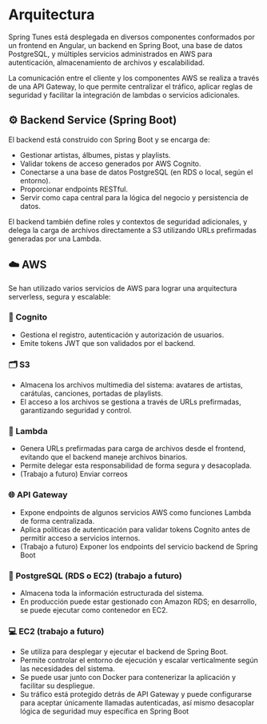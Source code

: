 # Arquitectura

Spring Tunes está desplegada en diversos componentes conformados por un frontend en Angular, un backend en Spring Boot, una base de datos PostgreSQL, y múltiples servicios administrados en AWS para autenticación, almacenamiento de archivos y escalabilidad.

La comunicación entre el cliente y los componentes AWS se realiza a través de una API Gateway, lo que permite centralizar el tráfico, aplicar reglas de seguridad y facilitar la integración de lambdas o servicios adicionales.

## ⚙️ Backend Service (Spring Boot)

El backend está construido con Spring Boot y se encarga de:

- Gestionar artistas, álbumes, pistas y playlists.
- Validar tokens de acceso generados por AWS Cognito.
- Conectarse a una base de datos PostgreSQL (en RDS o local, según el entorno).
- Proporcionar endpoints RESTful.
- Servir como capa central para la lógica del negocio y persistencia de datos.

El backend también define roles y contextos de seguridad adicionales, y delega la carga de archivos directamente a S3 utilizando URLs prefirmadas generadas por una Lambda.

## ☁️ AWS

Se han utilizado varios servicios de AWS para lograr una arquitectura serverless, segura y escalable:

### 🔐 Cognito

- Gestiona el registro, autenticación y autorización de usuarios.
- Emite tokens JWT que son validados por el backend.

### 🗂️ S3

- Almacena los archivos multimedia del sistema: avatares de artistas, carátulas, canciones, portadas de playlists.
- El acceso a los archivos se gestiona a través de URLs prefirmadas, garantizando seguridad y control.

### 🧠 Lambda

- Genera URLs prefirmadas para carga de archivos desde el frontend, evitando que el backend maneje archivos binarios.
- Permite delegar esta responsabilidad de forma segura y desacoplada.
- (Trabajo a futuro) Enviar correos

### 🌐 API Gateway

- Expone endpoints de algunos servicios AWS como funciones Lambda de forma centralizada.
- Aplica políticas de autenticación para validar tokens Cognito antes de permitir acceso a servicios internos.
- (Trabajo a futuro) Exponer los endpoints del servicio backend de Spring Boot

### 🐘 PostgreSQL (RDS o EC2) (trabajo a futuro)

- Almacena toda la información estructurada del sistema.
- En producción puede estar gestionado con Amazon RDS; en desarrollo, se puede ejecutar como contenedor en EC2.

### 💻 EC2 (trabajo a futuro)

- Se utiliza para desplegar y ejecutar el backend de Spring Boot.
- Permite controlar el entorno de ejecución y escalar verticalmente según las necesidades del sistema.
- Se puede usar junto con Docker para contenerizar la aplicación y facilitar su despliegue.
- Su tráfico está protegido detrás de API Gateway y puede configurarse para aceptar únicamente llamadas autenticadas, así mismo desacoplar lógica de seguridad muy específica en Spring Boot
